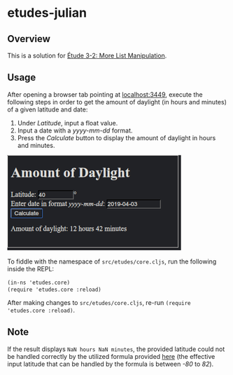 etudes-julian
=============


Overview
--------

This is a solution for [Étude 3-2: More List Manipulation](http://catcode.com/etudes-for-clojurescript/ch03-lists-vectors.html).


Usage
-----

After opening a browser tab pointing at [localhost:3449](http://localhost:3449/), execute the
following steps in order to get the amount of daylight (in hours and minutes) of a given latitude
and date:

1. Under _Latitude_, input a float value.
2. Input a date with a _yyyy-mm-dd_ format.
3. Press the _Calculate_ button to display the amount of daylight in hours and minutes.

![image](/etudes-julian/images/image.png)

To fiddle with the namespace of `src/etudes/core.cljs`, run the following inside the REPL:

```
(in-ns 'etudes.core)
(require 'etudes.core :reload)
```

After making changes to `src/etudes/core.cljs`, re-run `(require 'etudes.core :reload)`.


Note
----

If the result displays `NaN hours NaN minutes`, the provided latitude could not be handled correctly
by the utilized formula provided [here](http://mathforum.org/library/drmath/view/56478.html)
(the effective input latitude that can be handled by the formula is between _-80_ to _82_).
